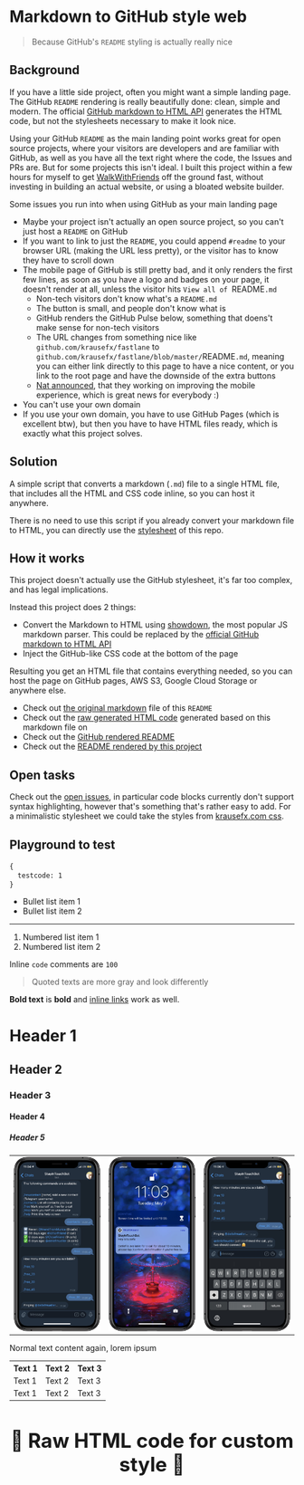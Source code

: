 # Markdown to GitHub style web

> Because GitHub's `README` styling is actually really nice

## Background

If you have a little side project, often you might want a simple landing page. The GitHub `README` rendering is really beautifully done: clean, simple and modern. The official [GitHub markdown to HTML API](https://developer.github.com/v3/markdown/) generates the HTML code, but not the stylesheets necessary to make it look nice.

Using your GitHub `README` as the main landing point works great for open source projects, where your visitors are developers and are familiar with GitHub, as well as you have all the text right where the code, the Issues and PRs are. But for some projects this isn't ideal. I built this project within a few hours for myself to get [WalkWithFriends](https://walkwithfriends.net/) off the ground fast, without investing in building an actual website, or using a bloated website builder.

Some issues you run into when using GitHub as your main landing page

- Maybe your project isn't actually an open source project, so you can't just host a `README` on GitHub
- If you want to link to just the `README`, you could append `#readme` to your browser URL (making the URL less pretty), or the visitor has to know they have to scroll down
- The mobile page of GitHub is still pretty bad, and it only renders the first few lines, as soon as you have a logo and badges on your page, it doesn't render at all, unless the visitor hits `View all of `README`.md`
  - Non-tech visitors don't know what's a `README.md`
  - The button is small, and people don't know what is
  - GitHub renders the GitHub Pulse below, something that doens't make sense for non-tech visitors
  - The URL changes from something nice like `github.com/krausefx/fastlane` to `github.com/krausefx/fastlane/blob/master/`README`.md`, meaning you can either link directly to this page to have a nice content, or you link to the root page and have the downside of the extra buttons
  - [Nat announced](https://twitter.com/natfriedman/status/1126544306712350721), that they working on improving the mobile experience, which is great news for everybody :)
- You can't use your own domain
- If you use your own domain, you have to use GitHub Pages (which is excellent btw), but then you have to have HTML files ready, which is exactly what this project solves.

## Solution

A simple script that converts a markdown (`.md`) file to a single HTML file, that includes all the HTML and CSS code inline, so you can host it anywhere.

There is no need to use this script if you already convert your markdown file to HTML, you can directly use the [stylesheet](https://github.com/KrauseFx/markdown-to-html-github-style/blob/master/style.css) of this repo.

## How it works

This project doesn't actually use the GitHub stylesheet, it's far too complex, and has legal implications.

Instead this project does 2 things:

- Convert the Markdown to HTML using [showdown](https://github.com/showdownjs/showdown), the most popular JS markdown parser. This could be replaced by the [official GitHub markdown to HTML API](https://github.com/KrauseFx/markdown-to-html-github-style/issues/2)
- Inject the GitHub-like CSS code at the bottom of the page

Resulting you get an HTML file that contains everything needed, so you can host the page on GitHub pages, AWS S3, Google Cloud Storage or anywhere else.

- Check out [the original markdown](https://github.com/KrauseFx/markdown-to-html-github-style/blob/master/README.md?raw=1) file of this `README`
- Check out the [raw generated HTML code](https://github.com/KrauseFx/markdown-to-html-github-style/blob/master/index.html) generated based on this markdown file on
- Check out the [GitHub rendered README](https://github.com/KrauseFx/markdown-to-html-github-style)
- Check out the [README rendered by this project](https://markdown-to-github-style-web.com)

## Open tasks

Check out the [open issues](https://github.com/KrauseFx/markdown-to-html-github-style/issues), in particular code blocks currently don't support syntax highlighting, however that's something that's rather easy to add. For a minimalistic stylesheet we could take the styles from [krausefx.com css](https://github.com/KrauseFx/krausefx.com/blob/021186e228e183904af68ad8fc500c35107f00ae/assets/main.scss#L345-L438).

## Playground to test

```
{
  testcode: 1
}
```

- Bullet list item 1
- Bullet list item 2

---

1. Numbered list item 1
1. Numbered list item 2

Inline `code` comments are `100`

> Quoted texts are more gray and look differently

**Bold text** is **bold** and [inline links](https://krausefx.com) work as well.

# Header 1
## Header 2
### Header 3
#### Header 4
##### Header 5

<table>
  <tr>
    <td>
      <img src="demo/screenshot1_framed.jpg">
    </td>
    <td>
      <img src="demo/screenshot2_framed.jpg">
    </td>
    <td>
      <img src="demo/screenshot3_framed.jpg">
    </td>
  </tr>
</table>

Normal text content again, lorem ipsum

<table>
  <tr>
    <th>
      Text 1
    </th>
    <th>
      Text 2
    </th>
    <th>
      Text 3
    </th>
  </tr>
  <tr>
    <td>
      Text 1
    </td>
    <td>
      Text 2
    </td>
    <td>
      Text 3
    </td>
  </tr>
  <tr>
    <td>
      Text 1
    </td>
    <td>
      Text 2
    </td>
    <td>
      Text 3
    </td>
  </tr>
</table>

<h3 style="text-align: center; font-size: 35px; border: none">
  <a href="https://t.me/WalkWithFriendsBot" target="_blank" style="text-decoration: none;">
    🔰 Raw HTML code for custom style 🔰
  </a>
</h3>
